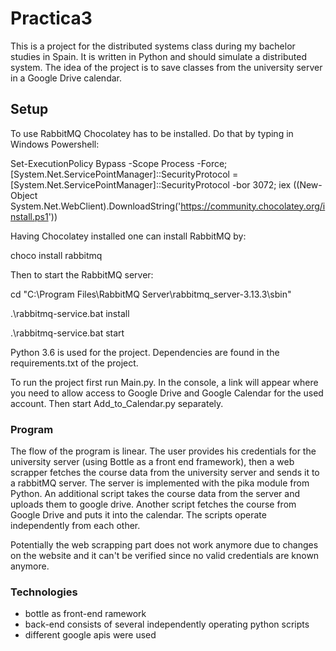 # Practica3

This is a project for the distributed systems class during my bachelor studies in Spain.
It is written in Python and should simulate a distributed system. The idea of the project is to save classes from the university server in a
Google Drive calendar. 

## Setup

To use RabbitMQ Chocolatey has to be installed. Do that by typing in Windows Powershell:

Set-ExecutionPolicy Bypass -Scope Process -Force; [System.Net.ServicePointManager]::SecurityProtocol = [System.Net.ServicePointManager]::SecurityProtocol -bor 3072; iex ((New-Object System.Net.WebClient).DownloadString('https://community.chocolatey.org/install.ps1'))

Having Chocolatey installed one can install RabbitMQ by:

choco install rabbitmq

Then to start the RabbitMQ server: 

cd "C:\Program Files\RabbitMQ Server\rabbitmq_server-3.13.3\sbin"

.\rabbitmq-service.bat install

.\rabbitmq-service.bat start

Python 3.6 is used for the project. Dependencies are found in the requirements.txt of the project.

To run the project first run Main.py. In the console, a link will appear where you need to allow access to Google Drive and Google Calendar for the used account. Then start Add_to_Calendar.py separately.

### Program

The flow of the program is linear. The user provides his credentials for the university server (using Bottle as a front end framework), then a web scrapper fetches the course data from the university server and sends it to a rabbitMQ server. The server is implemented with the pika module from Python. An additional script takes the course data from the server and uploads them to google drive. Another script fetches the course from Google Drive and puts  it into the calendar. The scripts operate independently from each other. 

Potentially the web scrapping part does not work anymore due to changes on the website and it can't be verified since no valid credentials are known anymore.

### Technologies
  - bottle as front-end ramework
  - back-end consists of several independently operating python scripts
  - different google apis were used

